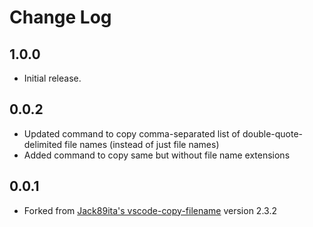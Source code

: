 # Change Log

## 1.0.0

* Initial release.

## 0.0.2

* Updated command to copy comma-separated list of double-quote-delimited file names (instead of just file names)
* Added command to copy same but without file name extensions

## 0.0.1

* Forked from [Jack89ita's vscode-copy-filename](https://github.com/Jack89ita/vscode-copy-filename) version 2.3.2
